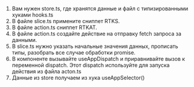 1. Вам нужен store.ts, где хранятся данные и файл с типизированными хуками hooks.ts
2. В файле slice.ts примените сниппет RTKS.
3. В файле action.ts сниппет RTKAT.
4. В файле action.ts создайте действие на отправку fetch запроса за данными.
5. В slice.ts нужно указать начальные значения данных, прописать типы, разобрать все случае обработки promise.
6. В компоненте вызывайте useAppDispatch и приравнивайте вызов к переменной dispatch. Этот dispatch используйте для запуска действия из файла acton.ts
7. Данные из store получаем из хука useAppSelector()
